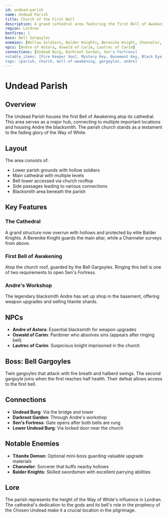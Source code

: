 ```yaml
---
id: undead-parish
name: Undead Parish
title: Church of the First Bell
description: A grand cathedral area featuring the first Bell of Awakening, guarded by gargoyles and hollow soldiers
region: Lordran
bonfires: 1
boss: Bell Gargoyles
enemies: [Hollow Soldiers, Balder Knights, Berenike Knight, Channeler, Titanite Demon]
npcs: [Andre of Astora, Oswald of Carim, Lautrec of Carim]
connections: [Undead Burg, Darkroot Garden, Sen's Fortress]
notable_items: [Fire Keeper Soul, Mystery Key, Basement Key, Black Eye Orb]
tags: [parish, church, bell-of-awakening, gargoyles, andre]
---
```


# Undead Parish

## Overview
The Undead Parish houses the first Bell of Awakening atop its cathedral. This area serves as a major hub, connecting to multiple important locations and housing Andre the blacksmith. The parish church stands as a testament to the fading glory of the Way of White.

## Layout
The area consists of:
- Lower parish grounds with hollow soldiers
- Main cathedral with multiple levels
- Bell tower accessed via church rooftop
- Side passages leading to various connections
- Blacksmith area beneath the parish

## Key Features

### The Cathedral
A grand structure now overrun with hollows and protected by elite Balder Knights. A Berenike Knight guards the main altar, while a Channeler surveys from above.

### First Bell of Awakening
Atop the church roof, guarded by the Bell Gargoyles. Ringing this bell is one of two requirements to open Sen's Fortress.

### Andre's Workshop
The legendary blacksmith Andre has set up shop in the basement, offering weapon upgrades and selling titanite shards.

## NPCs
- **Andre of Astora**: Essential blacksmith for weapon upgrades
- **Oswald of Carim**: Pardoner who absolves sins (appears after ringing bell)
- **Lautrec of Carim**: Suspicious knight imprisoned in the church

## Boss: Bell Gargoyles
Twin gargoyles that attack with fire breath and halberd swings. The second gargoyle joins when the first reaches half health. Their defeat allows access to the first bell.

## Connections
- **Undead Burg**: Via the bridge and tower
- **Darkroot Garden**: Through Andre's workshop
- **Sen's Fortress**: Gate opens after both bells are rung
- **Lower Undead Burg**: Via locked door near the church

## Notable Enemies
- **Titanite Demon**: Optional mini-boss guarding valuable upgrade materials
- **Channeler**: Sorcerer that buffs nearby hollows
- **Balder Knights**: Skilled swordsmen with excellent parrying abilities

## Lore
The parish represents the height of the Way of White's influence in Lordran. The cathedral's dedication to the gods and its bell's role in the prophecy of the Chosen Undead make it a crucial location in the pilgrimage.